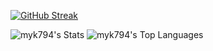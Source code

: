 [![GitHub Streak](https://github-readme-streak-stats.herokuapp.com?user=myk794&theme=dark)](https://git.io/streak-stats)

![myk794's Stats](https://github-readme-stats.vercel.app/api?username=myk794&theme=vue-dark&show_icons=true&hide_border=true&count_private=true)
![myk794's Top Languages](https://github-readme-stats.vercel.app/api/top-langs/?username=myk794&theme=vue-dark&show_icons=true&hide_border=true&layout=compact)

